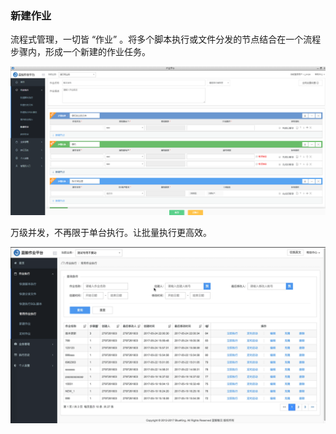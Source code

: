 ### 新建作业

流程式管理，一切皆 “作业” 。将多个脚本执行或文件分发的节点结合在一个流程步骤内，形成一个新建的作业任务。

![](../assets/新建作业.png)

万级并发，不再限于单台执行。让批量执行更高效。

![](../assets/14956348984203.gif)

